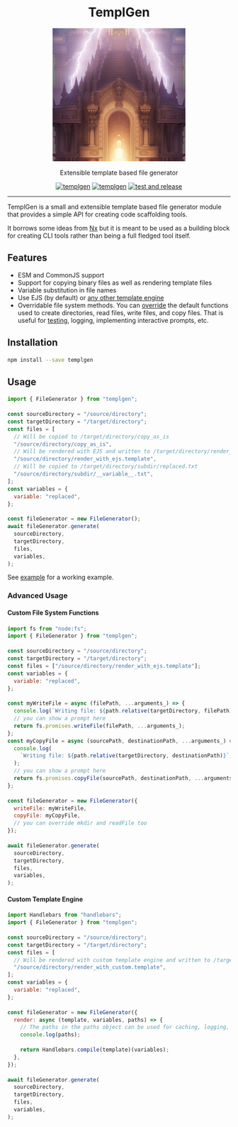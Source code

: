 <div align="center">

# TemplGen

<img alt="TemplGen Logo" width="300px" height="300px" src="./media/logo.png">

Extensible template based file generator

<div class="paragraph">

<span class="image"><a href="https://www.npmjs.com/package/templgen" class="image"><img src="https://img.shields.io/npm/v/templgen" alt="templgen" /></a></span> <span class="image"><a href="https://www.npmjs.com/package/templgen" class="image"><img src="https://img.shields.io/npm/dm/templgen" alt="templgen" /></a></span> <span class="image"><a href="https://github.com/fardjad/node-templgen/actions" class="image"><img src="https://img.shields.io/github/actions/workflow/status/fardjad/node-templgen/test-and-release.yml?branch=main" alt="test and release" /></a></span>

</div>

</div>

<hr />

TemplGen is a small and extensible template based file generator module that
provides a simple API for creating code scaffolding tools.

It borrows some ideas from [Nx][1] but it is meant to be used as a
building block for creating CLI tools rather than being a full fledged tool
itself.

## Features

- ESM and CommonJS support
- Support for copying binary files as well as rendering template files
- Variable substitution in file names
- Use EJS (by default) or [any other template engine][2]
- Overridable file system methods. You can [override][3] the default functions used
  to create directories, read files, write files, and copy files. That is
  useful for [testing][4], logging, implementing interactive prompts, etc.

## Installation

```bash
npm install --save templgen
```

## Usage

```javascript
import { FileGenerator } from "templgen";

const sourceDirectory = "/source/directory";
const targetDirectory = "/target/directory";
const files = [
  // Will be copied to /target/directory/copy_as_is
  "/source/directory/copy_as_is",
  // Will be rendered with EJS and written to /target/directory/render_with_ejs
  "/source/directory/render_with_ejs.template",
  // Will be copied to /target/directory/subdir/replaced.txt
  "/source/directory/subdir/__variable__.txt",
];
const variables = {
  variable: "replaced",
};

const fileGenerator = new FileGenerator();
await fileGenerator.generate(
  sourceDirectory,
  targetDirectory,
  files,
  variables,
);
```

See [example](./example) for a working example.

### Advanced Usage

#### Custom File System Functions

```javascript
import fs from "node:fs";
import { FileGenerator } from "templgen";

const sourceDirectory = "/source/directory";
const targetDirectory = "/target/directory";
const files = ["/source/directory/render_with_ejs.template"];
const variables = {
  variable: "replaced",
};

const myWriteFile = async (filePath, ...arguments_) => {
  console.log(`Writing file: ${path.relative(targetDirectory, filePath)}`);
  // you can show a prompt here
  return fs.promises.writeFile(filePath, ...arguments_);
};
const myCopyFile = async (sourcePath, destinationPath, ...arguments_) => {
  console.log(
    `Writing file: ${path.relative(targetDirectory, destinationPath)}`,
  );
  // you can show a prompt here
  return fs.promises.copyFile(sourcePath, destinationPath, ...arguments_);
};

const fileGenerator = new FileGenerator({
  writeFile: myWriteFile,
  copyFile: myCopyFile,
  // you can override mkdir and readFile too
});

await fileGenerator.generate(
  sourceDirectory,
  targetDirectory,
  files,
  variables,
);
```

#### Custom Template Engine

```javascript
import Handlebars from "handlebars";
import { FileGenerator } from "templgen";

const sourceDirectory = "/source/directory";
const targetDirectory = "/target/directory";
const files = [
  // Will be rendered with custom template engine and written to /target/directory/render_with_custom
  "/source/directory/render_with_custom.template",
];
const variables = {
  variable: "replaced",
};

const fileGenerator = new FileGenerator({
  render: async (template, variables, paths) => {
    // The paths in the paths object can be used for caching, logging, etc.
    console.log(paths);

    return Handlebars.compile(template)(variables);
  },
});

await fileGenerator.generate(
  sourceDirectory,
  targetDirectory,
  files,
  variables,
);
```

[1]: https://nx.dev/core-features/plugin-features/use-code-generators
[2]: #custom-template-engine
[3]: #custom-file-system-functions
[4]: ./src/index.test.ts
